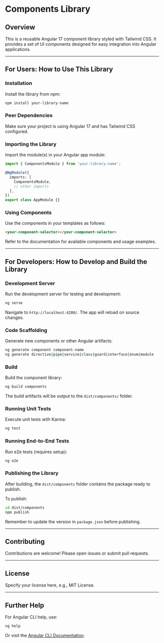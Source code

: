 # Components Library

## Overview

This is a reusable Angular 17 component library styled with Tailwind CSS. It provides a set of UI components designed for easy integration into Angular applications.

---

## For Users: How to Use This Library

### Installation

Install the library from npm:

```bash
npm install your-library-name
```

### Peer Dependencies

Make sure your project is using Angular 17 and has Tailwind CSS configured.

### Importing the Library

Import the module(s) in your Angular app module:

```typescript
import { ComponentsModule } from 'your-library-name';

@NgModule({
  imports: [
    ComponentsModule,
    // other imports
  ],
})
export class AppModule {}
```

### Using Components

Use the components in your templates as follows:

```html
<your-component-selector></your-component-selector>
```

Refer to the documentation for available components and usage examples.

---

## For Developers: How to Develop and Build the Library

### Development Server

Run the development server for testing and development:

```bash
ng serve
```

Navigate to `http://localhost:4200/`. The app will reload on source changes.

### Code Scaffolding

Generate new components or other Angular artifacts:

```bash
ng generate component component-name
ng generate directive|pipe|service|class|guard|interface|enum|module
```

### Build

Build the component library:

```bash
ng build components
```

The build artifacts will be output to the `dist/components/` folder.

### Running Unit Tests

Execute unit tests with Karma:

```bash
ng test
```

### Running End-to-End Tests

Run e2e tests (requires setup):

```bash
ng e2e
```

### Publishing the Library

After building, the `dist/components` folder contains the package ready to publish.

To publish:

```bash
cd dist/components
npm publish
```

Remember to update the version in `package.json` before publishing.

---

## Contributing

Contributions are welcome! Please open issues or submit pull requests.

---

## License

Specify your license here, e.g., MIT License.

---

## Further Help

For Angular CLI help, use:

```bash
ng help
```

Or visit the [Angular CLI Documentation](https://angular.io/cli).
